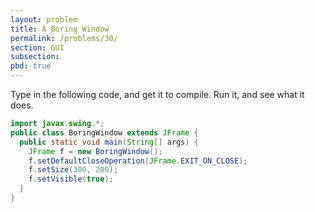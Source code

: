 ```yaml
---
layout: problem
title: A Boring Window
permalink: /problems/30/
section: GUI
subsection:
pbd: true
---
```

Type in the following code, and get it to compile. Run it, and see what it does.

```java
import javax.swing.*;
public class BoringWindow extends JFrame {
  public static void main(String[] args) {
    JFrame f = new BoringWindow();
    f.setDefaultCloseOperation(JFrame.EXIT_ON_CLOSE);
    f.setSize(300, 200);
    f.setVisible(true);
  }
}
```